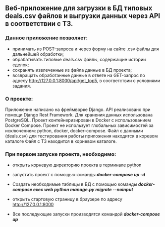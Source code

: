## Веб-приложение для загрузки в БД типовых deals.csv файлов и выгрузки данных через API в соответствии с ТЗ.


### Данное приложение позволяет:
* принимать из POST-запроса и через форму на сайте .csv файлы для дальнейшей обработки;
* обрабатывать типовые deals.csv файлы, содержащие истории сделок;
* сохранять извлеченные из файла данные в БД проекта;
* возвращать обработанные данные в ответе на GET-запрос по адресу http://127.0.0.1:8000/api/get_top5, в соответствии с условиями задания.


### О проекте:
Приложение написано на фреймворке Django. API реализовано при помощи Django Rest Framework. 
Для хранения данных использована PostgreSQL.
Проект контейнеризирован в Docker с использованием Docker Compose. 
Проект не использует глобальных зависимостей за исключением:  python, docker, docker-compose.
Файл с данными (deals.csv) для тестирования работы приложения находится в коревом каталоге
Файл с ТЗ находится в корневом каталоге.


### **При первом запуске проекта, необходимо**:

* открыть корневую директорию проекта в терминале python

* запустить проект с помощью команды ***docker-compose up -d***

* Cоздать необходимые таблицы в БД с помощью команды ***docker-compose exec web python manage.py migrate --noinput***

* открыть стартовую страницу в браузере по адресу http://127.0.0.1:8000

* Все последующие запуски производятся командой ***docker-compose up***
